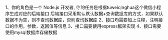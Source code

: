 1、你的角色是一个 Node.js 开发者,
你的任务是根据tuweiqinghua这个微信小程序生成对应的后端接口 后端接口采用默认默认数据+查询数据库的方式，如果默认数据不为空，则不查询数据库，否则查询数据库
2、接口均需要加上注释，注明接口的作用，参数，返回值等信息
3、接口需要使用express框架实现
4、接口需要使用mysql数据库存储数据
